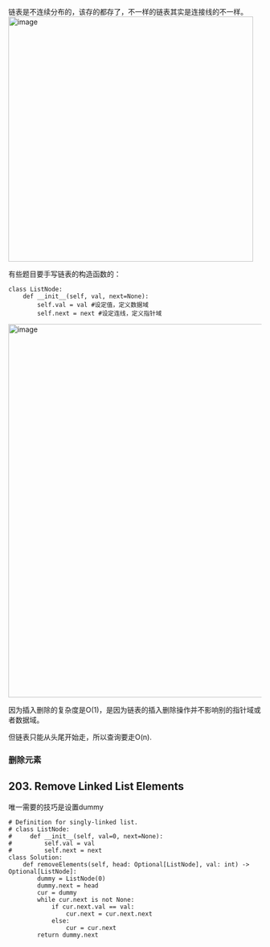 链表是不连续分布的，该存的都存了，不一样的链表其实是连接线的不一样。
<img width="487" alt="image" src="https://github.com/fifi1120/fifi1120.github.io/assets/98888516/2d10b81e-d204-4f66-9e69-45ca88eea8a2">

有些题目要手写链表的构造函数的：

```
class ListNode:
    def __init__(self, val, next=None):
        self.val = val #设定值，定义数据域
        self.next = next #设定连线，定义指针域
```



<img width="742" alt="image" src="https://github.com/fifi1120/fifi1120.github.io/assets/98888516/8cc8498a-ae91-498f-8bbe-eb4347b145d3">

因为插入删除的复杂度是O(1)，是因为链表的插入删除操作并不影响别的指针域或者数据域。

但链表只能从头尾开始走，所以查询要走O(n).


### 删除元素

## 203. Remove Linked List Elements

唯一需要的技巧是设置dummy

```
# Definition for singly-linked list.
# class ListNode:
#     def __init__(self, val=0, next=None):
#         self.val = val
#         self.next = next
class Solution:
    def removeElements(self, head: Optional[ListNode], val: int) -> Optional[ListNode]:
        dummy = ListNode(0)
        dummy.next = head
        cur = dummy
        while cur.next is not None:
            if cur.next.val == val:
                cur.next = cur.next.next
            else:
                cur = cur.next
        return dummy.next
```



